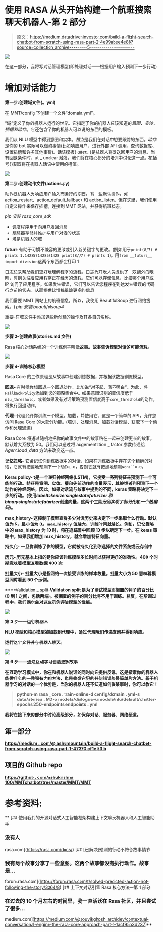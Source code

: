 # 使用 RASA 从头开始构建一个航班搜索聊天机器人-第 2 部分

> 原文：<https://medium.datadriveninvestor.com/build-a-flight-search-chatbot-from-scratch-using-rasa-part-2-4e99abee4e88?source=collection_archive---------5----------------------->

[![](img/ae2aace727e7d3a88474369e0a8d4301.png)](http://www.track.datadriveninvestor.com/1B9E)

在这一部分，我将写对话管理模型(即处理对话——根据用户输入预测下一步行动)

# **增加对话能力**

**第一步:创建域文件(。yml)**

在 MMT/config 下创建一个文件“domain.yml”。

“域”定义了你的机器人运行的世界。它指定了你的机器人应该知道的*意图、实体、插槽和动作*。它还包含了你的机器人可以说的东西的模板。

我们从 NLU 模型中得到意图和实体。*槽点*是我们在对话中想要跟踪的东西。*动作*是你的 bot 实际可以做的事情(比如响应用户、进行外部 API 调用、查询数据库、设置插槽和许多其他事情)。话语模板( *utter_* )是机器人将发送回用户的消息。当有回退条件时，ut _ unclear 触发，我们将在核心部分的培训中讨论这一点。花括号{}获取将在机器人话语中使用的槽值。

![](img/c681c3e00066e867eea5e3466e46b04b.png)

**第二步:创建动作文件(actions.py)**

动作是机器人为响应用户输入而运行的东西。有一些默认操作，如 action_restart、action_default_fallback 和 action_listen。但在这里，我们使用自定义操作来保存插槽，连接到 MMT 网站，并获得航班状态。

*pip 安装 rasa_core_sdk*

*   调度程序用于向用户发回消息
*   跟踪器存储并维护与用户对话的状态
*   域是机器人的域

__future__ 有助于习惯不兼容的更改或引入新关键字的更改。(例如用于`print(8/7) # prints 1.1428571428571428
print(8//7) # prints 1`)。用`from __future__ import division`这两个东西都会打印 1

日志记录帮助我们更好地理解程序的流程。日志为开发人员提供了一双额外的眼睛，时刻关注着应用程序正在经历的流程。它们可以存储信息，比如哪个用户或 IP 访问了应用程序。如果发生错误，它们可以告诉您程序在到达发生错误的代码行之前的状态，从而提供比堆栈跟踪更多的信息

我们需要 MMT 网站上的航班信息，所以，我使用 BeautifulSoup 进行网络搜索。( *pip 安装 beautifulsoup4*

重要-在域文件中添加这些新创建的操作及其各自的名称。

![](img/99f99d69f33d18ce0b3189e121251ee1.png)

**步骤 3-创建故事(stories.md 文件)**

Rasa 核心对话系统的一个训练例子叫做**故事。故事告诉模型对话的可能流程。**

![](img/d943478378122f4d1fd8255d402713a0.png)

**步骤 4-训练核心模型**

Rasa Core 的工作原理是从故事中创建训练数据，并根据该数据训练模型。

**回退-** 有时候你想回退一个回退动作，比如说“对不起，我不明白”。为此，将`FallbackPolicy`添加到您的策略集合中。如果意图识别的置信度低于`nlu_threshold`，或者如果没有对话策略预测置信度高于`core_threshold`的动作，将执行回退动作。

**代理-** 代理允许你训练一个模型，加载，并使用它。这是一个简单的 API，允许您访问 Rasa Core 的大部分功能。(培训、处理消息、加载对话模型、获取下一个动作和处理通道)

Rasa Core 将通过随机地把你的故事文件中的故事粘在一起来创建更长的故事。默认增大系数为 50。我们可以通过将 augementation _ factor 参数传递给 *Agent.load_data* 方法来改变这一点。

**记忆策略-** 它会记忆你训练数据中的对话。如果在训练数据中存在这个精确的对话，它就有把握地预测下一个动作`1.0`，否则它就有把握地预测`None``0.0`。

**Keras policy-**It**是一个递归神经网络(LSTM)，它接受一系列特征来预测下一个可能的行动。特征是意图、实体、槽和先前动作的向量表示，其被馈送到预测下一个动作的神经网络。因此，如果对话流与故事中提到的不同，keras 策略将决定下一步的行动。(使用*labeltokenizersinglestatefaturizer 和 binarysinglestatefaturizer*创建向量，这两个工具*分别实现了标记化*和*一个热编码*)。**

****max_history-** 这控制了模型查看多少对话历史来决定下一步采取什么行动。默认值为 5，最小值为 3。max_history 值越大，训练时间就越长。例如，记忆策略中的 max_history 为 10 时，将在追踪器中回顾 10 步以确定下一步。在 keras 策略中，如果我们增加 max_history，就会增加特征向量。**

****持久化-** 一旦你训练了你的模型，它就被持久化到你选择的文件系统或云存储中**

****历元-** 历元基本上指的是你应该训练模型多长时间以获得更好的准确性。400 个时期意味着模型查看数据 400 次**

****批量大小-** 批量大小是指网络一次接受训练的样本数量。批量大小为 50 意味着模型同时看到 50 个示例。**

****Validation _ split-**Validation split 是为了测试模型而搁置的例子的百分比(0 到 1 之间，包括两端)。被搁置的例子的百分比将不用于训练。相反，在培训过程中，我们偶尔会对这些示例评估模型的性能。**

**![](img/f3db67cedc3c0497f398b4a9b397f1b3.png)**

****第 5 步——运行机器人****

**NLU 模型和核心模型被加载到代理中，通过代理我们传递查询并得到响应。**

**运行这个文件并与机器人聊天。**

**![](img/418cc83ef409205296d1afa14c119a74.png)**

****第 6 步——通过互动学习创造更多故事****

**在互动学习模式中，你在和机器人说话的同时向它提供反馈。这是探索你的机器人能做什么的一种强有力的方法，也是修复它犯的任何错误的最简单的方法。基于机器学习的对话的一个优势是，当你的机器人还不知道如何做某事时，你可以教它！**

> **python-m rasa _ core . train-online-d config/domain . yml-s data/stories . MD-o models/dialogue-u models/nlu/default/chatter-epochs 250-endpoints endpoints . yml**

**我将在接下来的部分中讨论高级部分，如保存对话、服务器、网络频道。**

## **第一部分**

**[https://medium . com/@ ashumountain/build-a-flight-search-chatbot-from-scratch-using-rasa-part-1-47370 cf1e 53 b](https://medium.com/@ashumountain/build-a-flight-search-chatbot-from-scratch-using-rasa-part-1-47370cf1e53b)**

## **项目的 Github repo**

**[https://github . com/ashukrishna 100/MMTchatbot/tree/master/MMT/MMT](https://github.com/ashukrishna100/MMTchatbot/tree/master/MMT/MMT)**

# **参考资料:**

**[](https://rasa.com/docs/) [## 使用我们的开源对话式人工智能框架构建上下文聊天机器人和人工智能助手

### 没有人

rasa.com](https://rasa.com/docs/) [](https://forum.rasa.com/t/solved-predicted-action-not-following-the-story/3364/8) [## [已解决]预测的行动不符合故事情节

### 我有两个故事分享了一些意图。这两个故事都没有执行动作。故事是…

forum.rasa.com](https://forum.rasa.com/t/solved-predicted-action-not-following-the-story/3364/8) [](https://medium.com/@souvikghosh_archidev/contextual-conversational-engine-the-rasa-core-approach-part-1-1acf95b3d237) [## 上下文对话引擎 Rasa 核心方法—第 1 部分

### 在过去的 10 个月左右的时间里，我一直活跃在 Rasa 社区，并且尝试了很多…

medium.com](https://medium.com/@souvikghosh_archidev/contextual-conversational-engine-the-rasa-core-approach-part-1-1acf95b3d237)**